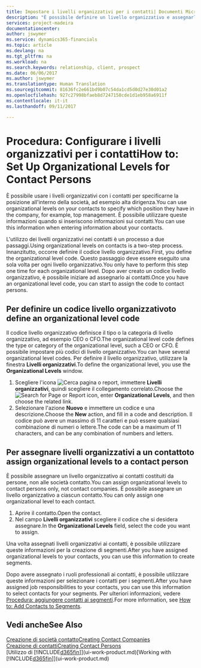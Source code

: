 ```yaml
---
title: Impostare i livelli organizzativi per i contatti| Documenti Microsoft
description: "È possibile definire un livello organizzativo e assegnarlo al contatto per indicare la posizione all'interno della rispettiva società, ad esempio alta dirigenza."
services: project-madeira
documentationcenter: 
author: jswymer
ms.service: dynamics365-financials
ms.topic: article
ms.devlang: na
ms.tgt_pltfrm: na
ms.workload: na
ms.search.keywords: relationship, client, prospect
ms.date: 06/06/2017
ms.author: jswymer
ms.translationtype: Human Translation
ms.sourcegitcommit: 81636fc2e661bd9b07c54da1cd5d0d27e30d01a2
ms.openlocfilehash: 927c27998bfaeb8d7247158cde1d1eb958a6911f
ms.contentlocale: it-it
ms.lasthandoff: 09/11/2017

---
```

# <a name="how-to-set-up-organizational-levels-for-contact-persons"></a><span data-ttu-id="24bc8-103">Procedura: Configurare i livelli organizzativi per i contatti</span><span class="sxs-lookup"><span data-stu-id="24bc8-103">How to: Set Up Organizational Levels for Contact Persons</span></span>
<span data-ttu-id="24bc8-104">È possibile usare i livelli organizzativi con i contatti per specificarne la posizione all'interno della società, ad esempio alta dirigenza.</span><span class="sxs-lookup"><span data-stu-id="24bc8-104">You can use organizational levels on your contacts to specify which position they have in the company, for example, top management.</span></span> <span data-ttu-id="24bc8-105">È possibile utilizzare queste informazioni quando si inseriscono informazioni sui contatti.</span><span class="sxs-lookup"><span data-stu-id="24bc8-105">You can use this information when entering information about your contacts.</span></span>

<span data-ttu-id="24bc8-106">L'utilizzo dei livelli organizzativi nei contatti è un processo a due passaggi.</span><span class="sxs-lookup"><span data-stu-id="24bc8-106">Using organizational levels on contacts is a two-step process.</span></span> <span data-ttu-id="24bc8-107">Innanzitutto, occorre definire il codice livello organizzativo.</span><span class="sxs-lookup"><span data-stu-id="24bc8-107">First, you define the organizational level code.</span></span> <span data-ttu-id="24bc8-108">Questo passaggio deve essere eseguito una sola volta per ogni livello organizzativo.</span><span class="sxs-lookup"><span data-stu-id="24bc8-108">You only have to perform this step one time for each organizational level.</span></span> <span data-ttu-id="24bc8-109">Dopo aver creato un codice livello organizzativo, è possibile iniziare ad assegnarlo ai contatti.</span><span class="sxs-lookup"><span data-stu-id="24bc8-109">Once you have an organizational level code, you can start to assign the code to contact persons.</span></span>

## <a name="to-define-an-organizational-level-code"></a><span data-ttu-id="24bc8-110">Per definire un codice livello organizzativo</span><span class="sxs-lookup"><span data-stu-id="24bc8-110">to define an organizational level code</span></span>
<span data-ttu-id="24bc8-111">Il codice livello organizzativo definisce il tipo o la categoria di livello organizzativo, ad esempio CEO o CFO.</span><span class="sxs-lookup"><span data-stu-id="24bc8-111">The organizational level code defines the type or category of the organizational level, such a CEO  or CFO.</span></span> <span data-ttu-id="24bc8-112">È possibile impostare più codici di livello organizzativo.</span><span class="sxs-lookup"><span data-stu-id="24bc8-112">You can have several organizational level codes.</span></span> <span data-ttu-id="24bc8-113">Per definire il livello organizzativo, utilizzare la finestra **Livelli organizzativi**.</span><span class="sxs-lookup"><span data-stu-id="24bc8-113">To define the organizational level, you use the **Organizational Levels** window.</span></span>

1. <span data-ttu-id="24bc8-114">Scegliere l'icona ![Cerca pagina o report](media/ui-search/search_small.png "icona Cerca pagina o report"), immettere **Livelli organizzativi**, quindi scegliere il collegamento correlato.</span><span class="sxs-lookup"><span data-stu-id="24bc8-114">Choose the ![Search for Page or Report](media/ui-search/search_small.png "Search for Page or Report icon") icon, enter **Organizational Levels**, and then choose the related link.</span></span>
2. <span data-ttu-id="24bc8-115">Selezionare l'azione **Nuovo** e immettere un codice e una descrizione.</span><span class="sxs-lookup"><span data-stu-id="24bc8-115">Choose the **New** action, and fill in a code and description.</span></span> <span data-ttu-id="24bc8-116">Il codice può avere un massimo di 11 caratteri e può essere qualsiasi combinazione di numeri o lettere.</span><span class="sxs-lookup"><span data-stu-id="24bc8-116">The code can be a maximum of 11 characters, and can be any combination of numbers and letters.</span></span>

## <a name="to-assign-organizational-levels-to-a-contact-person"></a><span data-ttu-id="24bc8-117">Per assegnare livelli organizzativi a un contatto</span><span class="sxs-lookup"><span data-stu-id="24bc8-117">to assign organizational levels to a contact person</span></span>
<span data-ttu-id="24bc8-118">È possibile assegnare un livello organizzativo ai contatti costituiti da persone, non alle società contatto.</span><span class="sxs-lookup"><span data-stu-id="24bc8-118">You can assign organizational levels to contact persons only, not contact companies.</span></span> <span data-ttu-id="24bc8-119">È possibile assegnare un livello organizzativo a ciascun contatto.</span><span class="sxs-lookup"><span data-stu-id="24bc8-119">You can only assign one organizational level to each contact.</span></span>

1. <span data-ttu-id="24bc8-120">Aprire il contatto.</span><span class="sxs-lookup"><span data-stu-id="24bc8-120">Open the contact.</span></span>
2. <span data-ttu-id="24bc8-121">Nel campo **Livelli organizzativi** scegliere il codice che si desidera assegnare.</span><span class="sxs-lookup"><span data-stu-id="24bc8-121">In the **Organizational Levels** field, select the code you want to assign.</span></span>

<span data-ttu-id="24bc8-122">Una volta assegnati livelli organizzativi ai contatti, è possibile utilizzare queste informazioni per la creazione di segmenti.</span><span class="sxs-lookup"><span data-stu-id="24bc8-122">After you have assigned organizational levels to your contacts, you can use this information to create segments.</span></span>

<span data-ttu-id="24bc8-123">Dopo avere assegnato i ruoli professionali ai contatti, è possibile utilizzare queste informazioni per selezionare i contatti per i segmenti.</span><span class="sxs-lookup"><span data-stu-id="24bc8-123">After you have assigned job responsibilities to your contacts, you can use this information to select contacts for your segments.</span></span> <span data-ttu-id="24bc8-124">Per ulteriori informazioni, vedere [Procedura: aggiungere contatti ai segmenti](marketing-add-contact-segment.md).</span><span class="sxs-lookup"><span data-stu-id="24bc8-124">For more information, see [How to: Add Contacts to Segments](marketing-add-contact-segment.md).</span></span>

## <a name="see-also"></a><span data-ttu-id="24bc8-125">Vedi anche</span><span class="sxs-lookup"><span data-stu-id="24bc8-125">See Also</span></span>
[<span data-ttu-id="24bc8-126">Creazione di società contatto</span><span class="sxs-lookup"><span data-stu-id="24bc8-126">Creating Contact Companies</span></span>](marketing-create-contact-companies.md)  
[<span data-ttu-id="24bc8-127">Creazione di contatti</span><span class="sxs-lookup"><span data-stu-id="24bc8-127">Creating Contact Persons</span></span>](marketing-create-contact-persons.md)  
<span data-ttu-id="24bc8-128">[Utilizzo di [!INCLUDE[d365fin](includes/d365fin_md.md)]](ui-work-product.md)</span><span class="sxs-lookup"><span data-stu-id="24bc8-128">[Working with [!INCLUDE[d365fin](includes/d365fin_md.md)]](ui-work-product.md)</span></span>  


